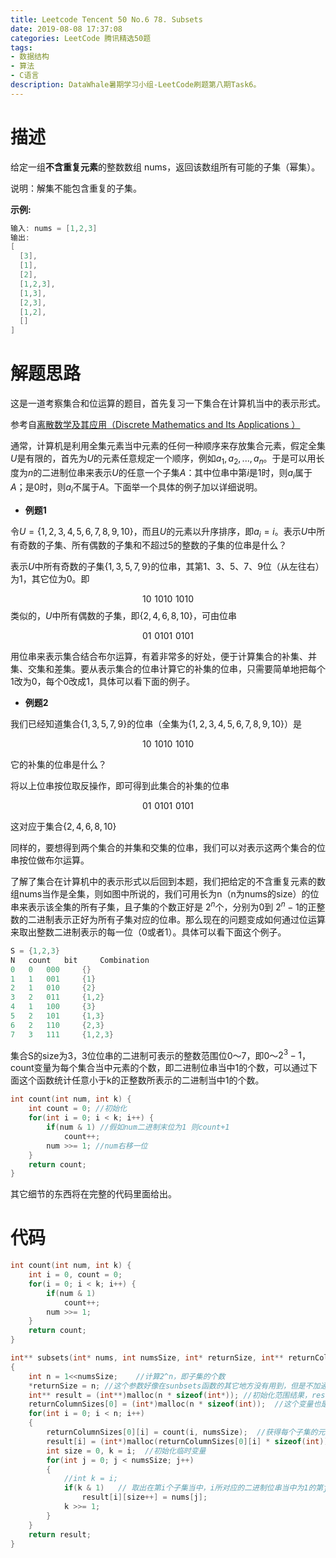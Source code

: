 ```yaml
---
title: Leetcode Tencent 50 No.6 78. Subsets
date: 2019-08-08 17:37:08
categories: LeetCode 腾讯精选50题
tags:
- 数据结构
- 算法
- C语言
description: DataWhale暑期学习小组-LeetCode刷题第八期Task6。
---
```

# 描述

给定一组**不含重复元素**的整数数组 nums，返回该数组所有可能的子集（幂集）。

说明：解集不能包含重复的子集。

**示例:**

```c
输入: nums = [1,2,3]
输出:
[
  [3],
  [1],
  [2],
  [1,2,3],
  [1,3],
  [2,3],
  [1,2],
  []
]

```


# 解题思路

这是一道考察集合和位运算的题目，首先复习一下集合在计算机当中的表示形式。

参考自[离散数学及其应用（Discrete Mathematics and Its Applications ）
](https://item.jd.com/11614251.html)

通常，计算机是利用全集元素当中元素的任何一种顺序来存放集合元素，假定全集$U$是有限的，首先为$U$的元素任意规定一个顺序，例如$a_1,a_2,...,a_n$。于是可以用长度为$n$的二进制位串来表示$U$的任意一个子集$A$：其中位串中第$i$是1时，则$a_i$属于$A$；是0时，则$a_i$不属于$A$。下面举一个具体的例子加以详细说明。

- **例题1**


令$U=\{1,2,3,4,5,6,7,8,9,10\}$，而且$U$的元素以升序排序，即$a_i=i$。表示$U$中所有奇数的子集、所有偶数的子集和不超过5的整数的子集的位串是什么？

表示$U$中所有奇数的子集$\{1,3,5,7,9\}$的位串，其第1、3、5、7、9位（从左往右）为1，其它位为0。即


$$10\,\,1010\,\,1010$$
类似的，$U$中所有偶数的子集，即$\{2,4,6,8,10\}$，可由位串

$$01\,\,0101\,\,0101$$

用位串来表示集合结合布尔运算，有着非常多的好处，便于计算集合的补集、并集、交集和差集。要从表示集合的位串计算它的补集的位串，只需要简单地把每个1改为0，每个0改成1，具体可以看下面的例子。

- **例题2**

我们已经知道集合$\{1,3,5,7,9\}$的位串（全集为$\{1,2,3,4,5,6,7,8,9,10\}$）是

$$10\,\,1010\,\,1010$$

它的补集的位串是什么？

将以上位串按位取反操作，即可得到此集合的补集的位串

$$01\,\,0101\,\,0101$$

这对应于集合$\{2,4,6,8,10\}$

同样的，要想得到两个集合的并集和交集的位串，我们可以对表示这两个集合的位串按位做布尔运算。

了解了集合在计算机中的表示形式以后回到本题，我们把给定的不含重复元素的数组nums当作是全集，则如图中所说的，我们可用长为n（n为nums的size）的位串来表示该全集的所有子集，且子集的个数正好是 $2^n$个，分别为0到 $2^n-1$的正整数的二进制表示正好为所有子集对应的位串。那么现在的问题变成如何通过位运算来取出整数二进制表示的每一位（0或者1）。具体可以看下面这个例子。

```c
S = {1,2,3}
N 	count	bit		Combination
0	0	000		{}
1	1	001		{1}
2	1	010		{2}
3	2	011		{1,2}
4	1	100		{3}
5	2	101		{1,3}
6	2	110		{2,3}
7	3	111		{1,2,3}
```

集合S的size为3，3位位串的二进制可表示的整数范围位0～7，即0～$2^3-1$，count变量为每个集合当中元素的个数，即二进制位串当中1的个数，可以通过下面这个函数统计任意小于k的正整数所表示的二进制当中1的个数。

```c
int count(int num, int k) {
    int count = 0; //初始化
    for(int i = 0; i < k; i++) {
        if(num & 1) //假如num二进制末位为1 则count+1
            count++;
        num >>= 1; //num右移一位 
    }
    return count;
}
```
其它细节的东西将在完整的代码里面给出。

# 代码


```c
int count(int num, int k) {
    int i = 0, count = 0;
    for(i = 0; i < k; i++) {
        if(num & 1)
            count++;
        num >>= 1;
    }
    return count;
}

int** subsets(int* nums, int numsSize, int* returnSize, int** returnColumnSizes)
{
    int n = 1<<numsSize;	//计算2^n，即子集的个数
    *returnSize = n; //这个参数好像在sunbsets函数的其它地方没有用到，但是不加通不过，可能测试用例的其它地方有用到
    int** result = (int**)malloc(n * sizeof(int*)); //初始化范围结果，result为二级指针，可以当作二维数组来考虑
    returnColumnSizes[0] = (int*)malloc(n * sizeof(int));  //这个变量也是比较奇怪的，感觉用一级指针也是够用了
    for(int i = 0; i < n; i++) 
    {
        returnColumnSizes[0][i] = count(i, numsSize);  //获得每个子集的元素个数
        result[i] = (int*)malloc(returnColumnSizes[0][i] * sizeof(int)); //按每个子集的元素个数来分配内存
        int size = 0, k = i;  //初始化临时变量
        for(int j = 0; j < numsSize; j++) 
        {
            //int k = i;
            if(k & 1)	// 取出在第i个子集当中，i所对应的二进制位串当中为1的第j位，并将全集当中的第j位元素放入该子集当中
                result[i][size++] = nums[j];
            k >>= 1;
        }
    }   
    return result;
}
```

